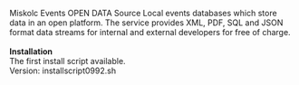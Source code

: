 Miskolc Events OPEN DATA Source Local events databases which store data in an open platform. The service provides XML, PDF, SQL and JSON format data streams for internal and external developers for free of charge.
<br><br><b>
Installation</b><br>
The first install script available.<br>
Version: installscript0992.sh
